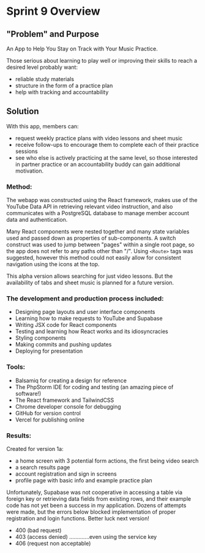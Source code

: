 # Sprint 9 Overview

## "Problem" and Purpose
An App to Help You Stay on Track with Your Music Practice.

Those serious about learning to play well or improving their skills to reach a desired level probably want:
- reliable study materials
- structure in the form of a practice plan
- help with tracking and accountability

## Solution
With this app, members can: 
- request weekly practice plans with video lessons and sheet music
- receive follow-ups to encourage them to complete each of their practice sessions
- see who else is actively practicing at the same level, so those interested in partner practice or an accountability buddy can gain additional motivation.

### Method:
The webapp was constructed using the React framework,
makes use of the YouTube Data API in retrieving relevant video instruction,
and also communicates with a PostgreSQL database to manage member account data and authentication.  

Many React components were nested together and many state variables used and passed down as properties of sub-components.
A switch construct was used to jump between "pages" within a single root page, so the app does not refer to any paths other than "/".
Using `<Route>` tags was suggested, however this method could not easily allow for consistent navigation using the icons at the top.

This alpha version allows searching for just video lessons. But the availability of tabs and sheet music is planned for a future version.

### The development and production process included:

- Designing page layouts and user interface components
- Learning how to make requests to YouTube and Supabase
- Writing JSX code for React components
- Testing and learning how React works and its idiosyncracies
- Styling components
- Making commits and pushing updates
- Deploying for presentation

### Tools:
- Balsamiq for creating a design for reference
- The PhpStorm IDE for coding and testing (an amazing piece of software!)
- The React framework and TailwindCSS
- Chrome developer console for debugging
- GitHub for version control
- Vercel for publishing online

### Results:

Created for version 1a:

- a home screen with 3 potential form actions, the first being video search
- a search results page
- account registration and sign in screens  
- profile page with basic info and example practice plan

Unfortunately, Supabase was not cooperative in accessing a table via foreign key or retrieving data fields from existing rows, and their
example code has not yet been a success in my application.
Dozens of attempts were made, but the errors below blocked implementation of proper registration and login functions. Better luck next version!

- 400 (bad request)
- 403 (access denied) .............even using the service key
- 406 (request non acceptable)